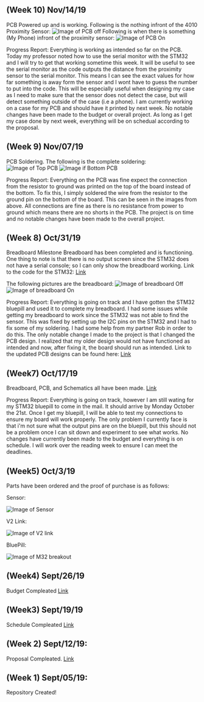 (Week 10) Nov/14/19
---------
PCB Powered up and is working. 
Following is the nothing infront of the 4010 Proximity Sensor: 
![Image of PCB off](https://raw.githubusercontent.com/asperham/Parts-Crib/master/Electronics/PCB%20working%202.jpg)
Following is when there is something (My Phone) infront of the proximity sensor: 
![Image of PCB On](https://raw.githubusercontent.com/asperham/Parts-Crib/master/Electronics/PCB%20Working.jpg)

Progress Report: 
Everything is working as intended so far on the PCB. Today my professor noted how to use the serial monitor with the STM32 and I will try to get that working sometime this week. It will be useful to see the serial monitor as the code outputs the distance from the proximity sensor to the serial monitor. This means I can see the exact values for how far something is away form the sensor and I wont have to guess the number to put into the code. This will be especially useful when designing my case as I need to make sure that the sensor does not detect the case, but will detect something outside of the case (i.e a phone). I am currently working on a case for my PCB and should have it printed by next week. No notable changes have been made to the budget or overall project. As long as I get my case done by next week, everything will be on schedual according to the proposal. 


(Week 9) Nov/07/19
----------
PCB Soldering. The following is the complete soldering: 
![Image of Top PCB](https://raw.githubusercontent.com/asperham/Parts-Crib/master/Electronics/PCB%20top.jpg)
![Image if Bottom PCB](https://raw.githubusercontent.com/asperham/Parts-Crib/master/Electronics/PCB%20bottom.jpg)

Progress Report: 
Everything on the PCB was fine expect the connection from the resistor to ground was printed on the top of the board instead of the bottom. To fix this, I simply soldered the wire from the resistor to the ground pin on the bottom of the board. This can be seen in the images from above. All connections are fine as there is no resistance from power to ground which means there are no shorts in the PCB. The project is on time and no notable changes have been made to the overall project. 

(Week 8) Oct/31/19
----------
Breadboard Milestone
Breadboard has been completed and is functioning. One thing to note is that there is no output screen since the STM32 does not have a serial console; so I can only show the breadboard working.
Link to the code for the STM32: [Link](https://github.com/asperham/Parts-Crib/blob/master/Software/hardware_project/hardware_project.ino)

The following pictures are the breadboard:
![Image of breadboard Off](https://raw.githubusercontent.com/asperham/Parts-Crib/master/Electronics/breadboard%20off.jpg)
![Image of breadboard On](https://raw.githubusercontent.com/asperham/Parts-Crib/master/Electronics/breadboard%20on.jpg)


Progress Report: 
Everything is going on track and I have gotten the STM32 bluepill and used it to complete my breadboard. I had some issues while getting my breadboard to work since the STM32 was not able to find the sensor. This was fixed by setting up the I2C pins on the STM32 and I had to fix some of my soldering. I had some help from my partner Rob in order to do this. The only notable change I made to the project is that I changed the PCB design. I realized that my older design would not have functioned as intended and now, after fixing it, the board should run as intended. Link to the updated PCB designs can be found here: [Link](https://github.com/asperham/Parts-Crib/tree/master/Electronics) 

(Week7) Oct/17/19
----------
Breadboard, PCB, and Schematics all have been made. [Link](https://github.com/asperham/Parts-Crib/tree/master/Electronics)

Progress Report: 
Everything is going on track, however I am still wating for my STM32 bluepill to come in the mail. It should arrive by Monday October the 21st. Once I get my bluepill, I will be able to test my connections to ensure my board will work properly. The only problem I currently face is that i'm not sure what the output pins are on the bluepill, but this should not be a problem once I can sit down and experiment to see what works. No changes have currently been made to the budget and everything is on schedule. I will work over the reading week to ensure I can meet the deadlines. 


(Week5) Oct/3/19
-----------
Parts have been ordered and the proof of purchase is as follows:

Sensor:

![Image of Sensor](https://raw.githubusercontent.com/asperham/Parts-Crib/master/Images/Sensor.png)

V2 Link:

![Image of V2 link](https://raw.githubusercontent.com/asperham/Parts-Crib/master/Images/V2.png)

BluePill:

![Image of M32 breakout](https://raw.githubusercontent.com/asperham/Parts-Crib/master/Images/M32.png)

(Week4) Sept/26/19
-----------
Budget Compleated [Link](https://github.com/asperham/Parts-Crib/blob/master/Documentation/Budget.xlsx)

(Week3) Sept/19/19
------------
Schedule Compleated [Link](https://github.com/asperham/Parts-Crib/blob/master/Documentation/Colin%20Project%20Schedual.mpp)

(Week 2) Sept/12/19:
-----------
Proposal Compleated. [Link](https://github.com/asperham/Parts-Crib/blob/master/Documentation/ProjectProposal%20Colin%20LeDonne%20Parts%20Crib.pdf)

(Week 1) Sept/05/19:
-----------
Repository Created!
